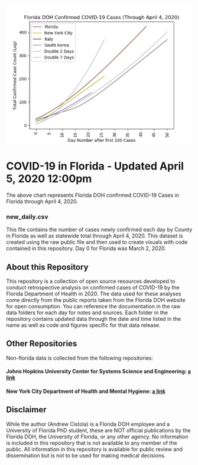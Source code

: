 ![](new_daily.jpeg)

# COVID-19 in Florida - Updated April 5, 2020 12:00pm
The above chart represents Florida DOH confirmed COVID-19 Cases in Florida through April 4, 2020.

### new_daily.csv
This file contains the number of cases newly confirmed each day by County in Florida as well as statewide total through April 4, 2020. This dataset is created using the raw public file and then used to create visuals with code contained in this repository. Day 0 for Florida was March 2, 2020. 

## About this Repository
This repository is a collection of open source resources developed to conduct retrospective analysis on confirmed cases of COVID-19 by the Florida Department of Health in 2020. 
The data used for these analyses come directly from the public reports taken from the Florida DOH website for open consumption. You can reference the documentation in the raw data folders for each day for notes and sources.
Each folder in the repository contains updated data through the date and time listed in the name as well as code and figures specific for that data release. 

## Other Repositories
Non-florida data is collected from the following repositories:

#### Johns Hopkins University Center for Systems Science and Engineering: [a link](https://github.com/CSSEGISandData/COVID-19)
#### New York City Department of Health and Mental Hygiene: [a link](https://github.com/nychealth/coronavirus-data)

## Disclaimer
While the author (Andrew Cistola) is a Florida DOH employee and a University of Florida PhD student, these are NOT official publications by the Florida DOH, the University of Florida, or any other agency. 
No information is included in this repository that is not available to any member of the public. 
All information in this repository is available for public review and dissemination but is not to be used for making medical decisions. 